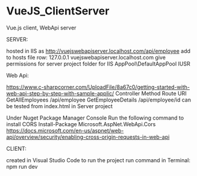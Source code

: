 # VueJS_ClientServer

Vue.js client, WebApi server

SERVER:

hosted in IIS as http://vuejswebapiserver.localhost.com/api/employee
add to hosts file row: 127.0.0.1 vuejswebapiserver.localhost.com
give permissions for server project folder for
IIS AppPool\DefaultAppPool
IUSR

Web Api:

https://www.c-sharpcorner.com/UploadFile/8a67c0/getting-started-with-web-api-step-by-step-with-sample-applic/
Controller Method   Route URI
GetAllEmployees	/api/employee
GetEmployeeDetails	/api/employee/id
can be tested from index.html in Server project

Under Nuget Package Manager Console Run the following command to install CORS
Install-Package Microsoft.AspNet.WebApi.Cors
https://docs.microsoft.com/en-us/aspnet/web-api/overview/security/enabling-cross-origin-requests-in-web-api


CLIENT:

created in Visual Studio Code
to run the project run command in Terminal:
npm run dev